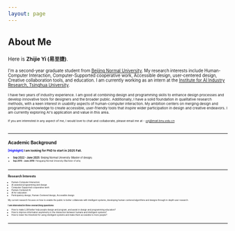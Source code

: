 ```yaml
---
layout: page
---
```


## About Me

<small>Here is **Zhijie Yi (易至捷)**.

<small>I'm a second-year graduate student from [<u>Beijing Normal University</u>](https://www.bnu.edu.cn/). My research interests include Human-Computer Interaction, Computer-Supported cooperative work, Accessible design, user-centered design, Creative collaboration tools, and education. I am currently working as an intern at the [<u>Institute for AI Industry Research, Tsinghua University</u>](https://air.tsinghua.edu.cn/en/index.htm).  

<small>I have two years of industry experience. I am good at combining design and programming skills to enhance design processes and develop innovative tools for designers and the broader public. Additionally, I have a solid foundation in qualitative research methods, with a keen interest in usability aspects of human-computer interaction. My ambition centers on merging design and programming knowledge to create accessible, user-friendly tools that inspire wider participation in design and creative endeavors. I am currently exploring AI's application and value in this area.  

<small>If you are interested in any aspect of me, I would love to chat and collaborate, please email me at - *<font color='blue'>yzj@mail.bnu.edu.cn</font>*  

<br>

---

## Academic Background

**<font color='blue'>[Highlight]</font> I am looking for PhD to start in 2025 Fall.**

- <small>**Sep 2022 - June 2025:** Beijing Normal University (Master of design)
- <small>**Sep 2015 - June 2019:** Hengyang Normal University (Bachelor of arts)

<br>

---

## Research Interests

- Human-Computer Interaction
- AI-assisted programming and design
- Computer-Supported cooperative work
- Human-Centered AI
- AI for education
- Participatory design, Human-Centered design, Accessible design

My current research focuses on how to enable the public to better collaborate with intelligent systems, developing human-centered algorithms and designs through in-depth user research.  
<br>
**I am interested in three overarching questions:**  

- How to make LLM better help people design and program, and assist in design and programming education?
- How to improve information asymmetry in the interaction between humans and intelligent systems?
- How to lower the threshold for using intelligent systems and make them accessible to more people?
<br>

---
